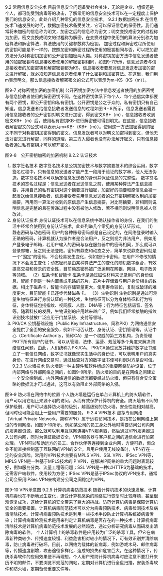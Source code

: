 9.2 常用信息安全技术
目前信息安全问题备受社会关注，无论是企业、组织还是个人，都可能受到病毒等的攻击，了解常用的信息安全技术可以在一定程度上保护我们的信息安全，此处介绍几种常见的信息安全技术。
9.2.1 数据加密技术
在信息技术飞速发展的时代，数据加密技术备受关注，它可以保证信息的保密性。我们通常将未加密的信息称为明文，加密之后的信息称为密文；明文变换成密文的过程称为加密，密文变换成明文的过程称为解密，在变换过程中使用到的算法分别称为加密算法和解密算法，算法使用的关键参数称为密钥。
加密过程和解密过程所使用的密钥可能是不一样的，按照加密和解密过程所使用的密钥相同与否，可以把加密方法分为对称密钥加密和公开密钥加密两大类。对称密钥加密方法中信息发送者使用的加密密钥与信息接收者使用的解密密钥相同，如图9-7所示，信息发送者与信息接收者的加密密钥和解密密钥都为KS，信息接收者要想对信息发送者加密的密文进行解密，就必须知道信息发送者使用了什么密钥和加密算法。在这里，我们用m表示明文，那么信息接收者解密密文的公式可以表示为m=KS（KS（m））。
 
图9-7 对称密钥加密的加密机制
公开密钥加密方法中信息发送者使用的加密密钥与信息接收者使用的解密密钥不同，在这种密钥体系下每个人、每个通信实体都要有两个密钥，即公开密钥和私有密钥。公开密钥是公之于众的，私有密钥只有自己知道。信息发送者给信息接收者发送信息的过程如图９-８所示，信息发送者需要用信息接收者的公开密钥对明文进行加密，得到密文KB+（m），信息接收者收到密文KB+（m）后，使用私有密钥KB-进行解密便可得到明文。在这里，信息接收者解密密文的公式可以表示为m=KB-（KB+（m））。使用这一方法加密得到的密文不同于对称密钥加密得到的密文，信息发送者可以对明文加密得到密文，但他无法对密文进行解密，同样的道理，第三方入侵者也没有办法解开密文，只有信息接收者通过私有密钥才可以解开密文。
 
图9-8　公开密钥加密的加密机制
9.2.2 认证技术
1. 数字签名技术
数字签名技术是公钥加密技术与数字摘要技术的综合运用，数字签名过程中，只有信息的发送者才能产生一段用于验证的数字串，他人无法伪造。数字签名技术可以确定信息发送者的身份并保证信息的完整性。
数字签名技术的签名过程是：信息发送者在发送信息之前，使用某种算法产生信息摘要，并用自己的私有密钥对这个摘要进行加密，加密好的摘要和原信息会被一起发送给信息接收者，信息接受者先用信息发送者的公开密钥解密收到的加密摘要，再用同一算法对收到的原信息产生信息摘要，对比两摘要，若相同则说明信息是完整的且在传递过程中没有被他人修改，若不相同则说明信息被人修改过。
2. 身份认证技术
身份认证技术可以在信息系统中确认操作者的身份，在我们的生活中经常会使用到身份认证技术，此处列举几个常见的身份认证形式。
（1）静态密码与动态密码
用户的各种账号密码都是自己设定的，在网络登录时输入正确的密码，计算机就认为操作者是合法用户，反之则视为非法用户。例如用户登录电子邮箱，若用户输入的密码与存在服务器中的密码相同，那么就可以登录邮箱，反之则无法登陆。密码有静态和动态之分，简单来说静态密码就是一个“固定”的密码，不会轻易发生变化，例如银行卡密码，在用户不修改的情况下不会发生变化；动态密码是由某种算法产生的变化的随机数字组合，有效提高交易和登录的安全性，目前动态密码被广泛运用在网银、网游、电子政务等领域。
（2）磁条卡和智能卡
磁条卡是通过磁性材料来记录用户的身份信息，智能卡则是一种内置集成电路的芯片，芯片中存储着与用户身份相关的数据。相比于磁条卡，智能卡的存储容量更大，使用寿命较长，复制或破译的难度更大，目前智能卡已逐步代替磁条卡。
（3）生物识别
生物识别是通过可测量生物特征进行身份认证的一种技术，生物特征可以分为身体特征和行为特征，身体特征包括指纹、视网膜、人脸、DNA等；行为特征包括语音、签名等。随着科技的发展，生物识别的应用越来越广泛，例如我们经常接触的指纹识别技术就被广泛应用于门禁系统、支付等领域。
3. PKI/CA
公钥基础设施（Public Key Infrastructure，简称PKI）为网络通信安全提供了全面的安全服务，例如不可否认性、身份认证、密钥管理等。认证中心（Certificate Authority，简称CA）是一个权威的第三方机构，负责管理PKI下所有用户的证书，可以从管理、法律、运营、规范等多个角度来解决网络信任问题，由此，人们统称为PKI/CA。
PKI/CA通过发放并维护数字证书建立了一套信任网络，数字证书就像现实生活中的身份证，可以表明用户的真实身份。在进行网络交易时，通过检查对方的数字证书便可判别对方是否可信。
9.2.3 防火墙技术
防火墙是一种由硬件和软件组成的重要网络防护设备，位于内部网络与外部网络之间的，如图9-9所示。防火墙的目的是在网络之间建立一个安全控制点，内外网络通信的数据流都要经过防火墙，但只有符合安全策略的数据流才可以通过，这可以有效阻止外部网络的入侵。
 
图9-9 防火墙在网络中的位置
个人防火墙是运行在单台计算机上的防火墙软件，用户可以用它阻止来源不明的访问，从而有效保护计算机的安全。防火墙有不同的保护级别，用户可以选择防火墙的级别，越高级别的防火墙，安全性能相对越高，但同时也可能会阻止一些用户需要的服务。
9.2.4 VPN技术
虚拟专用网络（Virtual Private Network，简称VPN）属于远程访问技术，是指在公用网络上架设的专用网络，如图9-10所示。例如某公司的员工身处外地时需要访问公司内网的服务器资源，那么就可以利用互联网连接VPN服务器，然后通过VPN服务器进入公司内网，同时为保证数据安全，VPN服务器与客户机之间的通信会进行加密处理。
VPN可以帮助远方的员工、合作伙伴等连接到企业内网，方便可靠，但企业不能直接控制基于互联网的VPN的安全，且用户使用无线设备时，VPN存在一定的安全风险。常用的VPN技术主要有MPLS VPN、SSL VPN、IPSec VPN等，MPLS VPN是一种基于MPLS技术的IP VPN，在解决IP网络的重大问题时表现较好，例如服务分类、流量工程等问题；SSL VPN是一种以HTTPS为基础的技术，无需客户端软件，使用较为方便；IPSec VPN是基于IPSec协议的VPN技术，通常公司会采用IPSec VPN来构建分公司之间稳定的VPN。
 
图9-10 VPN示意图
9.2.5 计算机病毒防范技术
随着计算机技术的快速发展，计算机病毒也在不断地发生变化，遭受计算机感染的网络进行恢复时比较麻烦，甚至很难恢复成功，这给计算机的安全带来了巨大的挑战。防范计算机病毒是保障计算机安全的重要措置，计算机病毒防范技术可以分为病毒预防技术、病毒检测技术及病毒清除技术。计算机病毒预防技术是利用一些技术手段防止计算机系统被病毒传染；计算机病毒检测技术是用来判定计算机病毒是否存在的一种技术；计算机病毒清除技术是计算机病毒防范技术发展的必然趋势，通过分析研究病毒从而研发出清除病毒的软件。
个人计算机上的杀毒软件是应用较为广泛的杀毒工具，但它在病毒新种类较少、传播速度较慢、利益危害相对较小的情况下，可有效识别并清除病毒，防止病毒进行破坏。目前，以网络为载体的新病毒，例如游戏木马、邮件病毒等，传播速度剧增，攻击途径多样化，造成的损失和危害巨大，在这种情况下，传统杀毒软件的应用效果便不再理想。个人用户预防计算机病毒时应注意不要打开来历不明的邮件，不要浏览不规范的网站，定期对计算机进行全盘扫描，安装杀毒软件和防火墙，定期备份重要文件等。
